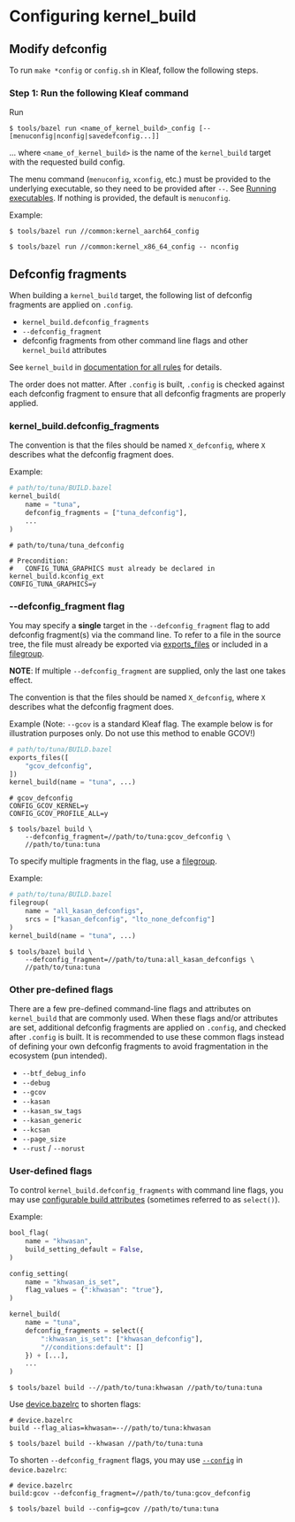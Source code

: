 # Configuring kernel\_build

## Modify defconfig

To run `make *config` or `config.sh` in Kleaf, follow the following steps.

### Step 1: Run the following Kleaf command

Run

```shell
$ tools/bazel run <name_of_kernel_build>_config [-- [menuconfig|nconfig|savedefconfig...]]
```

... where `<name_of_kernel_build>` is the name of the `kernel_build` target with
the requested build config.

The menu command (`menuconfig`, `xconfig`, etc.) must be provided to the
underlying executable, so they need to be provided after `--`. See
[Running executables](https://bazel.build/docs/user-manual#running-executables).
If nothing is provided, the default is `menuconfig`.

Example:

```shell
$ tools/bazel run //common:kernel_aarch64_config

$ tools/bazel run //common:kernel_x86_64_config -- nconfig
```

## Defconfig fragments

When building a `kernel_build` target, the following list of defconfig
fragments are applied on `.config`.

*   `kernel_build.defconfig_fragments`
*   `--defconfig_fragment`
*   defconfig fragments from other command line flags and other `kernel_build`
    attributes

See `kernel_build` in [documentation for all rules](api_reference.md) for
details.

The order does not matter. After `.config` is built, `.config` is checked
against each defconfig fragment to ensure that all defconfig fragments are
properly applied.

### kernel\_build.defconfig\_fragments

The convention is that the files should be named `X_defconfig`, where
`X` describes what the defconfig fragment does.

Example:

```python
# path/to/tuna/BUILD.bazel
kernel_build(
    name = "tuna",
    defconfig_fragments = ["tuna_defconfig"],
    ...
)
```
```shell
# path/to/tuna/tuna_defconfig

# Precondition:
#   CONFIG_TUNA_GRAPHICS must already be declared in kernel_build.kconfig_ext
CONFIG_TUNA_GRAPHICS=y
```

### --defconfig_fragment flag

You may specify a **single** target in the `--defconfig_fragment` flag to
add defconfig fragment(s) via the command line. To refer to a file in the
source tree, the file must already be exported via
[exports_files](https://bazel.build/reference/be/functions#exports_files)
or included in a
[filegroup](https://bazel.build/reference/be/general#filegroup).

**NOTE**: If multiple `--defconfig_fragment` are supplied, only the last
one takes effect.

The convention is that the files should be named `X_defconfig`, where
`X` describes what the defconfig fragment does.

Example (Note: `--gcov` is a standard Kleaf flag. The example below
is for illustration purposes only. Do not use this method to enable GCOV!)

```python
# path/to/tuna/BUILD.bazel
exports_files([
    "gcov_defconfig",
])
kernel_build(name = "tuna", ...)
```
```shell
# gcov_defconfig
CONFIG_GCOV_KERNEL=y
CONFIG_GCOV_PROFILE_ALL=y
```
```shell
$ tools/bazel build \
    --defconfig_fragment=//path/to/tuna:gcov_defconfig \
    //path/to/tuna:tuna
```

To specify multiple fragments in the flag, use a
[filegroup](https://bazel.build/reference/be/general#filegroup).

Example:

```python
# path/to/tuna/BUILD.bazel
filegroup(
    name = "all_kasan_defconfigs",
    srcs = ["kasan_defconfig", "lto_none_defconfig"]
)
kernel_build(name = "tuna", ...)
```
```shell
$ tools/bazel build \
    --defconfig_fragment=//path/to/tuna:all_kasan_defconfigs \
    //path/to/tuna:tuna
```

### Other pre-defined flags

There are a few pre-defined command-line flags and attributes on `kernel_build`
that are commonly used. When these flags and/or attributes are set, additional
defconfig fragments are applied on `.config`, and checked after `.config` is
built. It is recommended to use these common flags instead of defining your
own defconfig fragments to avoid fragmentation in the ecosystem (pun intended).

*   `--btf_debug_info`
*   `--debug`
*   `--gcov`
*   `--kasan`
*   `--kasan_sw_tags`
*   `--kasan_generic`
*   `--kcsan`
*   `--page_size`
*   `--rust` / `--norust`

### User-defined flags

To control `kernel_build.defconfig_fragments` with command line flags,
you may use
[configurable build attributes](https://bazel.build/docs/configurable-attributes)
(sometimes referred to as `select()`).

Example:

```python
bool_flag(
    name = "khwasan",
    build_setting_default = False,
)

config_setting(
    name = "khwasan_is_set",
    flag_values = {":khwasan": "true"},
)

kernel_build(
    name = "tuna",
    defconfig_fragments = select({
        ":khwasan_is_set": ["khwasan_defconfig"],
        "//conditions:default": []
    }) + [...],
    ...
)
```
```shell
$ tools/bazel build --//path/to/tuna:khwasan //path/to/tuna:tuna
```

Use [device.bazelrc](impl.md#bazelrc-files) to shorten flags:

```text
# device.bazelrc
build --flag_alias=khwasan=--//path/to/tuna:khwasan
```

```shell
$ tools/bazel build --khwasan //path/to/tuna:tuna
```

To shorten `--defconfig_fragment` flags, you may use
[`--config`](https://bazel.build/run/bazelrc#config) in `device.bazelrc`:

```text
# device.bazelrc
build:gcov --defconfig_fragment=//path/to/tuna:gcov_defconfig
```
```shell
$ tools/bazel build --config=gcov //path/to/tuna:tuna
```
